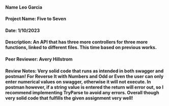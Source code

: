 #### Name Leo Garcia
#### Project Name: Five to Seven
#### Date: 1/10/2023
#### Description: An API that has three more controllers for three more functions, linked to different files. This time based on previous works.
#### Peer Reviewer: Avery Hillstrom
#### Review Notes: Very solid code that runs as intended in both swagger and postman! For Reverse It with Numbers and Odd or Even the user can only enter numerical values on swagger, otherwise it will not execute. In postman however, if a string value is entered the return will error out, so I recommend implementing TryParse to avoid any errors. Overall though very solid code that fulfills the given assignment very well!
